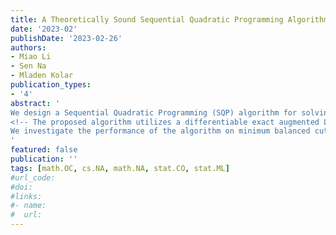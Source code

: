 ```yaml
---
title: A Theoretically Sound Sequential Quadratic Programming Algorithm On Riemannian Manifolds
date: '2023-02'
publishDate: '2023-02-26'
authors:
- Miao Li
- Sen Na
- Mladen Kolar
publication_types:
- '4'
abstract: '
We design a Sequential Quadratic Programming (SQP) algorithm for solving equality-constrained optimization problems on Riemannian manifolds.
<!-- The proposed algorithm utilizes a differentiable exact augmented Lagrangian as the merit function. Theoretically, our algorithm is the first algorithm on constrained manifold optimization that achieves both global and local superlinear convergence, and overcomes the Maratos effect at the same time. Another notable contribution of our work is that we place no strigent assumptions on the retraction $R_x$. -->  
We investigate the performance of the algorithm on minimum balanced cut and fixed-rank matrix completion problems. **(Full details will be revealed soon.)**
'
featured: false
publication: ''
tags: [math.OC, cs.NA, math.NA, stat.CO, stat.ML]
#url_code: 
#doi: 
#links:
#- name: 
#  url: 
---
```

